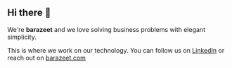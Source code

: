 ## Hi there 👋

We're **barazeet** and we love solving business problems with elegant simplicity.

This is where we work on our technology. You can follow us on [LinkedIn](https://www.linkedin.com/company/99053968/) or reach out on [barazeet.com](www.barazeet.com)
